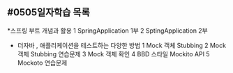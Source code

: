 #0505일자학습 목록 
-
*스프링 부트 개념과 활용
1 SpringApplication 1부
2 SptingApplication 2부
* 더자바 , 애플리케이션을 테스트하는 다양한 방법
1 Mock 객체 Stubbing
2 Mock 객체 Stubbing 연습문제
3 Mock 객체 확인
4 BBD 스타일 Mockito API
5 Mockoto 연습문제

